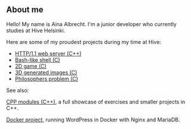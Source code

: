 ## About me

<!--
**aaiinnaa22/aaiinnaa22** is a ✨ _special_ ✨ repository because its `README.md` (this file) appears on your GitHub profile.

Here are some ideas to get you started:

- 🔭 I’m currently working on ...
- 🌱 I’m currently learning ...
- 👯 I’m looking to collaborate on ...
- 🤔 I’m looking for help with ...
- 💬 Ask me about ...
- 📫 How to reach me: ...
- 😄 Pronouns: ...
- ⚡ Fun fact: ...
-->

Hello! My name is Aina Albrecht. I'm a junior developer who currently studies at Hive Helsinki. 

Here are some of my proudest projects during my time at Hive:

-  [HTTP/1.1 web server (C++)](https://github.com/aaiinnaa22/42-webserv.git)
-  [Bash-like shell (C)](https://github.com/aaiinnaa22/42-minishell)
-  [2D game (C)](https://github.com/aaiinnaa22/42-so_long)
-  [3D generated images (C)](https://github.com/aaiinnaa22/42-miniRT)
-  [Philosophers problem (C)](https://github.com/aaiinnaa22/42-philosophers)

See also: 

[CPP modules (C++)](https://github.com/aaiinnaa22/42-cpp_modules), a full showcase of exercises and smaller projects in C++.

[Docker project](https://github.com/aaiinnaa22/42-inception), running WordPress in Docker with Nginx and MariaDB.
